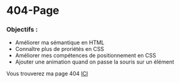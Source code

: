 # 404-Page

### Objectifs :
 * Améliorer ma sémantique en HTML
 * Connaître plus de proriétés en CSS
 * Améliorer mes compétences de positionnement en CSS
 * Ajouter une animation quand on passe la souris sur un élément
 
 Vous trouverez ma page 404 [ICI]()
 
 
 



